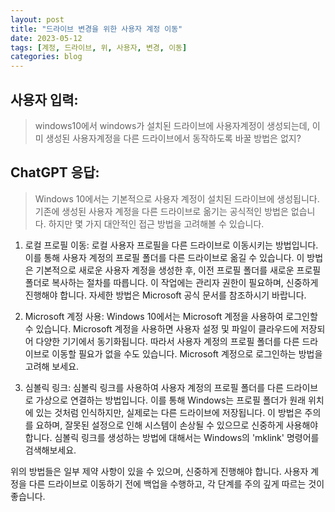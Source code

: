 ```yaml
---
layout: post
title: "드라이브 변경을 위한 사용자 계정 이동"
date: 2023-05-12
tags: [계정, 드라이브, 위, 사용자, 변경, 이동]
categories: blog
---
```


## 사용자 입력:
> windows10에서  windows가 설치된 드라이브에 사용자계정이 생성되는데, 이미 생성된 사용자계정을 다른 드라이브에서 동작하도록 바꿀 방법은 없지?

## ChatGPT 응답:
> Windows 10에서는 기본적으로 사용자 계정이 설치된 드라이브에 생성됩니다. 기존에 생성된 사용자 계정을 다른 드라이브로 옮기는 공식적인 방법은 없습니다. 하지만 몇 가지 대안적인 접근 방법을 고려해볼 수 있습니다.

1. 로컬 프로필 이동: 로컬 사용자 프로필을 다른 드라이브로 이동시키는 방법입니다. 이를 통해 사용자 계정의 프로필 폴더를 다른 드라이브로 옮길 수 있습니다. 이 방법은 기본적으로 새로운 사용자 계정을 생성한 후, 이전 프로필 폴더를 새로운 프로필 폴더로 복사하는 절차를 따릅니다. 이 작업에는 관리자 권한이 필요하며, 신중하게 진행해야 합니다. 자세한 방법은 Microsoft 공식 문서를 참조하시기 바랍니다.

2. Microsoft 계정 사용: Windows 10에서는 Microsoft 계정을 사용하여 로그인할 수 있습니다. Microsoft 계정을 사용하면 사용자 설정 및 파일이 클라우드에 저장되어 다양한 기기에서 동기화됩니다. 따라서 사용자 계정의 프로필 폴더를 다른 드라이브로 이동할 필요가 없을 수도 있습니다. Microsoft 계정으로 로그인하는 방법을 고려해 보세요.

3. 심볼릭 링크: 심볼릭 링크를 사용하여 사용자 계정의 프로필 폴더를 다른 드라이브로 가상으로 연결하는 방법입니다. 이를 통해 Windows는 프로필 폴더가 원래 위치에 있는 것처럼 인식하지만, 실제로는 다른 드라이브에 저장됩니다. 이 방법은 주의를 요하며, 잘못된 설정으로 인해 시스템이 손상될 수 있으므로 신중하게 사용해야 합니다. 심볼릭 링크를 생성하는 방법에 대해서는 Windows의 'mklink' 명령어를 검색해보세요.

위의 방법들은 일부 제약 사항이 있을 수 있으며, 신중하게 진행해야 합니다. 사용자 계정을 다른 드라이브로 이동하기 전에 백업을 수행하고, 각 단계를 주의 깊게 따르는 것이 좋습니다.

